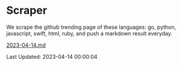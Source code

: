 # Scraper

We scrape the github trending page of these languages: go, python, javascript, swift, html, ruby, and push a markdown result everyday.

[2023-04-14.md](https://github.com/henson/Scraper/blob/master/2023-04-14.md)

Last Updated: 2023-04-14 00:00:04